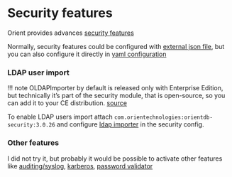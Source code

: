 # Security features

Orient provides advances [security features](https://orientdb.org/docs/3.0.x/security/Security-OrientDB-New-Security-Features.html)

Normally, security features could be configured with [external json file](https://orientdb.org/docs/3.0.x/security/Security-Config.html),
but you can also configure it directly in [yaml configuration](configuration.md) 

### LDAP user import

!!! note
    OLDAPImporter by default is released only with Enterprise Edition, but technically it’s part of the security module, 
    that is open-source, so you can add it to your CE distribution.
    [source](https://community.orientdb.org/t/oldapimporter-class-not-found/904)
    
To enable LDAP users import attach `com.orientechnologies:orientdb-security:3.0.26`
and configure [ldap importer](https://orientdb.org/docs/3.0.x/security/Security-Config.html#ldapimporter)
in the security config.

### Other features

I did not try it, but probably it would be possible to activate other features like 
[auditing/syslog](https://orientdb.org/docs/3.0.x/security/Security-OrientDB-New-Security-Features.html#auditingsyslog),
[karberos](https://orientdb.org/docs/3.0.x/security/Security-OrientDB-New-Security-Features.html#okerberosauthenticator),
[password validator](https://orientdb.org/docs/3.0.x/security/Security-OrientDB-New-Security-Features.html#password-validator)   